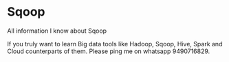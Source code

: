 # Sqoop
All information I know about Sqoop

If you truly want to learn Big data tools like Hadoop, Sqoop, Hive, Spark and Cloud counterparts of them. Please ping me on whatsapp 9490716829. 

